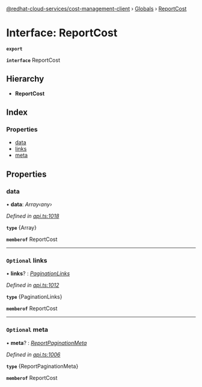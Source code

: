 [@redhat-cloud-services/cost-management-client](../README.md) › [Globals](../globals.md) › [ReportCost](reportcost.md)

# Interface: ReportCost

**`export`** 

**`interface`** ReportCost

## Hierarchy

* **ReportCost**

## Index

### Properties

* [data](reportcost.md#data)
* [links](reportcost.md#optional-links)
* [meta](reportcost.md#optional-meta)

## Properties

###  data

• **data**: *Array‹any›*

*Defined in [api.ts:1018](https://github.com/RedHatInsights/javascript-clients/blob/master/packages/cost-management/api.ts#L1018)*

**`type`** {Array<any>}

**`memberof`** ReportCost

___

### `Optional` links

• **links**? : *[PaginationLinks](paginationlinks.md)*

*Defined in [api.ts:1012](https://github.com/RedHatInsights/javascript-clients/blob/master/packages/cost-management/api.ts#L1012)*

**`type`** {PaginationLinks}

**`memberof`** ReportCost

___

### `Optional` meta

• **meta**? : *[ReportPaginationMeta](reportpaginationmeta.md)*

*Defined in [api.ts:1006](https://github.com/RedHatInsights/javascript-clients/blob/master/packages/cost-management/api.ts#L1006)*

**`type`** {ReportPaginationMeta}

**`memberof`** ReportCost
